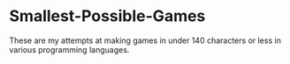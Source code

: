 # Smallest-Possible-Games
These are my attempts at making games in under 140 characters or less in various programming languages.

